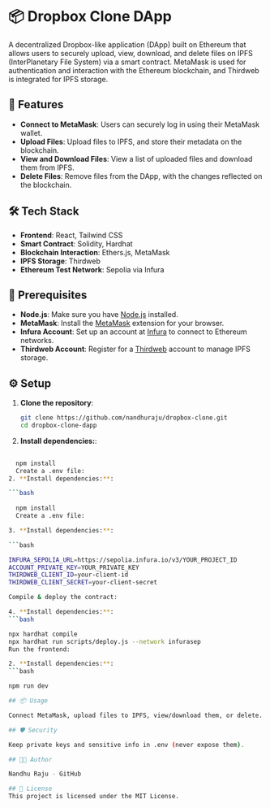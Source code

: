 # 📦 Dropbox Clone DApp

A decentralized Dropbox-like application (DApp) built on Ethereum that allows users to securely upload, view, download, and delete files on IPFS (InterPlanetary File System) via a smart contract. MetaMask is used for authentication and interaction with the Ethereum blockchain, and Thirdweb is integrated for IPFS storage.

## 🚀 Features

- **Connect to MetaMask**: Users can securely log in using their MetaMask wallet.
- **Upload Files**: Upload files to IPFS, and store their metadata on the blockchain.
- **View and Download Files**: View a list of uploaded files and download them from IPFS.
- **Delete Files**: Remove files from the DApp, with the changes reflected on the blockchain.
  
## 🛠️ Tech Stack

- **Frontend**: React, Tailwind CSS
- **Smart Contract**: Solidity, Hardhat
- **Blockchain Interaction**: Ethers.js, MetaMask
- **IPFS Storage**: Thirdweb
- **Ethereum Test Network**: Sepolia via Infura

## 📝 Prerequisites

- **Node.js**: Make sure you have [Node.js](https://nodejs.org/) installed.
- **MetaMask**: Install the [MetaMask](https://metamask.io/) extension for your browser.
- **Infura Account**: Set up an account at [Infura](https://infura.io/) to connect to Ethereum networks.
- **Thirdweb Account**: Register for a [Thirdweb](https://thirdweb.com/) account to manage IPFS storage.

## ⚙️ Setup

1. **Clone the repository**:

   ```bash
   git clone https://github.com/nandhuraju/dropbox-clone.git
   cd dropbox-clone-dapp

2. **Install dependencies:**:
 
  ```bash
    
    npm install
    Create a .env file:
2. **Install dependencies:**:
 
  ```bash
    
    npm install
    Create a .env file:

3. **Install dependencies:**:
 
  ```bash

INFURA_SEPOLIA_URL=https://sepolia.infura.io/v3/YOUR_PROJECT_ID
ACCOUNT_PRIVATE_KEY=YOUR_PRIVATE_KEY
THIRDWEB_CLIENT_ID=your-client-id
THIRDWEB_CLIENT_SECRET=your-client-secret

Compile & deploy the contract:

4. **Install dependencies:**:
  ```bash

npx hardhat compile
npx hardhat run scripts/deploy.js --network infurasep
Run the frontend:

2. **Install dependencies:**:
  ```bash

npm run dev

## 📦 Usage

Connect MetaMask, upload files to IPFS, view/download them, or delete.

## 🛡️ Security

Keep private keys and sensitive info in .env (never expose them).

## 👨‍💻 Author

Nandhu Raju - GitHub

## 📝 License
This project is licensed under the MIT License.
